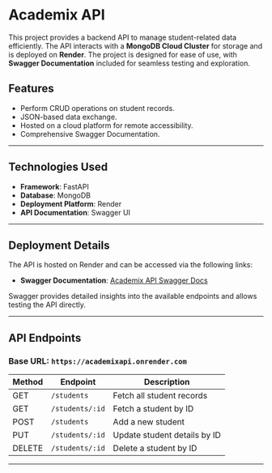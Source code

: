 # Academix API

This project provides a backend API to manage student-related data efficiently. The API interacts with a **MongoDB Cloud Cluster** for storage and is deployed on **Render**. The project is designed for ease of use, with **Swagger Documentation** included for seamless testing and exploration.

## Features
- Perform CRUD operations on student records.
- JSON-based data exchange.
- Hosted on a cloud platform for remote accessibility.
- Comprehensive Swagger Documentation.

---

## Technologies Used
- **Framework**: FastAPI
- **Database**: MongoDB 
- **Deployment Platform**: Render
- **API Documentation**: Swagger UI

---

## Deployment Details

The API is hosted on Render and can be accessed via the following links:

- **Swagger Documentation**: [Academix API Swagger Docs](https://academixapi.onrender.com/docs)

Swagger provides detailed insights into the available endpoints and allows testing the API directly.

---

## API Endpoints

### Base URL: `https://academixapi.onrender.com`

| Method | Endpoint        | Description                   |
|--------|-----------------|-------------------------------|
| GET    | `/students`     | Fetch all student records     |
| GET    | `/students/:id` | Fetch a student by ID         |
| POST   | `/students`     | Add a new student             |
| PUT    | `/students/:id` | Update student details by ID  |
| DELETE | `/students/:id` | Delete a student by ID        |

---
